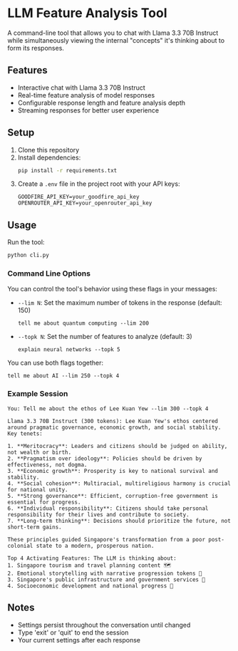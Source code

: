 # LLM Feature Analysis Tool

A command-line tool that allows you to chat with Llama 3.3 70B Instruct while simultaneously viewing the internal "concepts" it's thinking about to form its responses.

## Features

- Interactive chat with Llama 3.3 70B Instruct
- Real-time feature analysis of model responses
- Configurable response length and feature analysis depth
- Streaming responses for better user experience

## Setup

1. Clone this repository
2. Install dependencies:
   ```bash
   pip install -r requirements.txt
   ```
3. Create a `.env` file in the project root with your API keys:
   ```
   GOODFIRE_API_KEY=your_goodfire_api_key
   OPENROUTER_API_KEY=your_openrouter_api_key
   ```

## Usage

Run the tool:
```bash
python cli.py
```

### Command Line Options

You can control the tool's behavior using these flags in your messages:

- `--lim N`: Set the maximum number of tokens in the response (default: 150)
  ```
  tell me about quantum computing --lim 200
  ```

- `--topk N`: Set the number of features to analyze (default: 3)
  ```
  explain neural networks --topk 5
  ```

You can use both flags together:
```
tell me about AI --lim 250 --topk 4
```

### Example Session

```
You: Tell me about the ethos of Lee Kuan Yew --lim 300 --topk 4

Llama 3.3 70B Instruct (300 tokens): Lee Kuan Yew's ethos centered around pragmatic governance, economic growth, and social stability. Key tenets:

1. **Meritocracy**: Leaders and citizens should be judged on ability, not wealth or birth.
2. **Pragmatism over ideology**: Policies should be driven by effectiveness, not dogma.
3. **Economic growth**: Prosperity is key to national survival and stability.
4. **Social cohesion**: Multiracial, multireligious harmony is crucial for national unity.
5. **Strong governance**: Efficient, corruption-free government is essential for progress.
6. **Individual responsibility**: Citizens should take personal responsibility for their lives and contribute to society.
7. **Long-term thinking**: Decisions should prioritize the future, not short-term gains.

These principles guided Singapore's transformation from a poor post-colonial state to a modern, prosperous nation.

Top 4 Activating Features: The LLM is thinking about:
1. Singapore tourism and travel planning content 🗺 ️
2. Emotional storytelling with narrative progression tokens 💬
3. Singapore's public infrastructure and government services 🚂
4. Socioeconomic development and national progress 🚀
```

## Notes

- Settings persist throughout the conversation until changed
- Type 'exit' or 'quit' to end the session
- Your current settings after each response